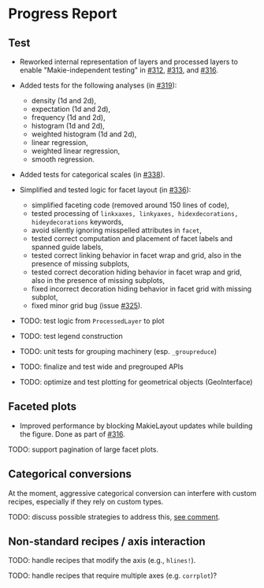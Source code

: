 # Progress Report

## Test

- Reworked internal representation of layers and processed layers to enable "Makie-independent testing" in [#312](https://github.com/JuliaPlots/AlgebraOfGraphics.jl/pull/312), [#313](https://github.com/JuliaPlots/AlgebraOfGraphics.jl/pull/313), and [#316](https://github.com/JuliaPlots/AlgebraOfGraphics.jl/pull/316).

- Added tests for the following analyses (in [#319](https://github.com/JuliaPlots/AlgebraOfGraphics.jl/pull/319)):
    - density (1d and 2d),
    - expectation (1d and 2d),
    - frequency (1d and 2d),
    - histogram (1d and 2d),
    - weighted histogram (1d and 2d),
    - linear regression,
    - weighted linear regression,
    - smooth regression.

- Added tests for categorical scales (in [#338](https://github.com/JuliaPlots/AlgebraOfGraphics.jl/pull/338)).

- Simplified and tested logic for facet layout (in [#336](https://github.com/JuliaPlots/AlgebraOfGraphics.jl/pull/336)):
    - simplified faceting code (removed around 150 lines of code),
    - tested processing of `linkxaxes, linkyaxes, hidexdecorations, hideydecorations` keywords,
    - avoid silently ignoring misspelled attributes in `facet`,
    - tested correct computation and placement of facet labels and spanned guide labels,
    - tested correct linking behavior in facet wrap and grid, also in the presence of missing subplots,
    - tested correct decoration hiding behavior in facet wrap and grid, also in the presence of missing subplots,
    - fixed incorrect decoration hiding behavior in facet grid with missing subplot,
    - fixed minor grid bug (issue [#325](https://github.com/JuliaPlots/AlgebraOfGraphics.jl/issues/325)).

- TODO: test logic from `ProcessedLayer` to plot
- TODO: test legend construction
- TODO: unit tests for grouping machinery (esp. `_groupreduce`)
- TODO: finalize and test wide and pregrouped APIs
- TODO: optimize and test plotting for geometrical objects (GeoInterface)

## Faceted plots

- Improved performance by blocking MakieLayout updates while building the figure. Done as part of [#316](https://github.com/JuliaPlots/AlgebraOfGraphics.jl/pull/316).

TODO: support pagination of large facet plots.

## Categorical conversions 

At the moment, aggressive categorical conversion can interfere with custom recipes, especially if they rely on custom types.

TODO: discuss possible strategies to address this, [see comment](https://github.com/JuliaPlots/AlgebraOfGraphics.jl/issues/300#issuecomment-949541900).

## Non-standard recipes / axis interaction

TODO: handle recipes that modify the axis (e.g., `hlines!`).

TODO: handle recipes that require multiple axes (e.g. `corrplot`)?